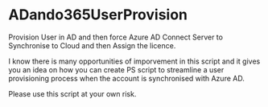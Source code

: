 # ADando365UserProvision
Provision User in AD and then force Azure AD Connect Server to Synchronise to Cloud and then Assign the licence.

I know there is many opportunities of imporvement in this script and it gives you an idea on how you can create PS script to streamline a user provisioning process when the account is synchronised with Azure AD.

Please use this script at your own risk.
